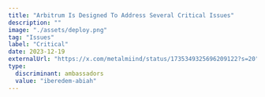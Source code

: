 ```yaml
---
title: "Arbitrum Is Designed To Address Several Critical Issues"
description: ""
image: "./assets/deploy.png"
tag: "Issues"
label: "Critical"
date: 2023-12-19
externalUrl: "https://x.com/metalmiind/status/1735349325696209122?s=20"
type:
  discriminant: ambassadors
  value: "iberedem-abiah"
---
```

